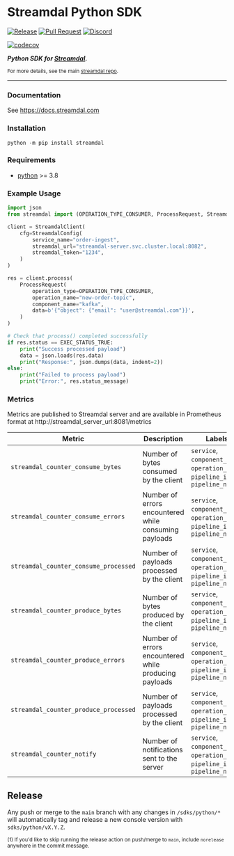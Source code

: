 Streamdal Python SDK
====================
[![Release](https://github.com/streamdal/streamdal/actions/workflows/sdks-python-release.yml/badge.svg)](https://github.com/streamdal/streamdal/actions/workflows/sdks-python-release.yml)
[![Pull Request](https://github.com/streamdal/streamdal/actions/workflows/sdks-python-pr.yml/badge.svg)](https://github.com/streamdal/streamdal/blob/main/.github/workflows/sdks-python-pr.yml)
[![Discord](https://img.shields.io/badge/Community-Discord-4c57e8.svg)](https://discord.gg/streamdal)

[![codecov](https://codecov.io/github/streamdal/streamdal/graph/badge.svg?token=yYbG9PCM2k&flag=python-sdk)](https://codecov.io/github/streamdal/streamdal)

_**Python SDK for [Streamdal](https://streamdal.com).**_

<sub>For more details, see the main
[streamdal repo](https://github.com/streamdal/streamdal).</sub>

---

### Documentation

See https://docs.streamdal.com

### Installation
```
python -m pip install streamdal
```

### Requirements

* [python](https://www.python.org/) >= 3.8


### Example Usage

```python
import json
from streamdal import (OPERATION_TYPE_CONSUMER, ProcessRequest, StreamdalClient, StreamdalConfig, EXEC_STATUS_TRUE)

client = StreamdalClient(
    cfg=StreamdalConfig(
        service_name="order-ingest",
        streamdal_url="streamdal-server.svc.cluster.local:8082",
        streamdal_token="1234",
    )
)

res = client.process(
    ProcessRequest(
        operation_type=OPERATION_TYPE_CONSUMER,
        operation_name="new-order-topic",
        component_name="kafka",
        data=b'{"object": {"email": "user@streamdal.com"}}',
    )
)

# Check that process() completed successfully
if res.status == EXEC_STATUS_TRUE:
    print("Success processed payload")
    data = json.loads(res.data)
    print("Response:", json.dumps(data, indent=2))
else:
    print("Failed to process payload")
    print("Error:", res.status_message)
```

### Metrics

Metrics are published to Streamdal server and are available in Prometheus format at http://streamdal_server_url:8081/metrics

| Metric                                       | Description                                      | Labels                                                                        |
|----------------------------------------------|--------------------------------------------------|-------------------------------------------------------------------------------|
| `streamdal_counter_consume_bytes`     | Number of bytes consumed by the client     | `service`, `component_name`, `operation_name`, `pipeline_id`, `pipeline_name` |
| `streamdal_counter_consume_errors`    | Number of errors encountered while consuming payloads | `service`, `component_name`, `operation_name`, `pipeline_id`, `pipeline_name` |
| `streamdal_counter_consume_processed` | Number of payloads processed by the client | `service`, `component_name`, `operation_name`, `pipeline_id`, `pipeline_name` |
| `streamdal_counter_produce_bytes`     | Number of bytes produced by the client     | `service`, `component_name`, `operation_name`, `pipeline_id`, `pipeline_name` |
| `streamdal_counter_produce_errors`    | Number of errors encountered while producing payloads | `service`, `component_name`, `operation_name`, `pipeline_id`, `pipeline_name` |
| `streamdal_counter_produce_processed` | Number of payloads processed by the client | `service`, `component_name`, `operation_name`, `pipeline_id`, `pipeline_name` |
| `streamdal_counter_notify`            | Number of notifications sent to the server | `service`, `component_name`, `operation_name`, `pipeline_id`, `pipeline_name` |

## Release

Any push or merge to the `main` branch with any changes in `/sdks/python/*`
will automatically tag and release a new console version with `sdks/python/vX.Y.Z`.

<sub>(1) If you'd like to skip running the release action on push/merge to `main`,
include `norelease` anywhere in the commit message.</sub>
